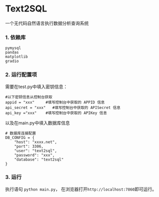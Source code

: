 # Text2SQL
一个无代码自然语言执行数据分析查询系统

### 1. 依赖库
```
pymysql
pandas
matplotlib
gradio
```

### 2. 运行配置项
需要在test.py中填入密钥信息：
```
#以下密钥信息从控制台获取
appid = "xxx"     #填写控制台中获取的 APPID 信息
api_secret = "xxx"   #填写控制台中获取的 APISecret 信息
api_key ="xxx"    #填写控制台中获取的 APIKey 信息
```
以及在main.py中填入数据库信息
```
# 数据库连接配置
DB_CONFIG = {
    "host": "xxxx.net",
    "port": 3306,
    "user": "text2sql",
    "password": "xxx",
    "database": "text2sql"
}
```
### 3. 运行
执行语句 `python main.py`， 在浏览器打开`http://localhost:7860`即可运行。
